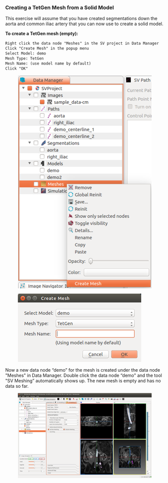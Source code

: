 ### Creating a TetGen Mesh from a Solid Model ###

This exercise will assume that you have created segmentations down the aorta and common iliac artery that you can now use to create a solid model.
 
**To create a TetGen mesh (empty):**

	Right click the data node "Meshes" in the SV project in Data Manager
	Click "Create Mesh" in the popup menu
	Select Model: demo
	Mesh Type: TetGen
	Mesh Name: (use model name by default)
	Click "OK"

<figure>
  <img class="svImg svImgSm"  src="documentation/meshing/img/tetgen/createemptymesh.png"> 
  <figcaption class="svCaption" ></figcaption>
</figure>

<figure>
  <img class="svImg svImgSm"  src="documentation/meshing/img/tetgen/createmeshdialog.png"> 
  <figcaption class="svCaption" ></figcaption>
</figure>

Now a new data node “demo” for the mesh is created under the data node "Meshes" in Data Manager. Double click the data node “demo" and the tool "SV Meshing” automatically shows up. The new mesh is empty and has no data so far. 

<figure>
  <img class="svImg svImgXl"  src="documentation/meshing/img/tetgen/emptymesh.png"> 
  <figcaption class="svCaption" ></figcaption>
</figure>

